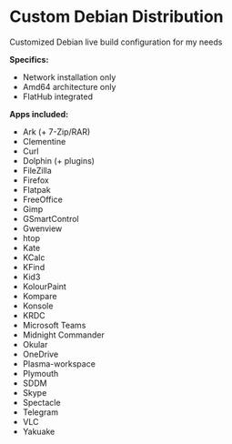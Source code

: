 # Custom Debian Distribution

Customized Debian live build configuration for my needs

**Specifics:**
* Network installation only
* Amd64 architecture only
* FlatHub integrated

**Apps included:**
* Ark (+ 7-Zip/RAR)
* Clementine
* Curl
* Dolphin (+ plugins)
* FileZilla
* Firefox
* Flatpak
* FreeOffice
* Gimp
* GSmartControl
* Gwenview
* htop
* Kate
* KCalc
* KFind
* Kid3
* KolourPaint
* Kompare
* Konsole
* KRDC
* Microsoft Teams
* Midnight Commander
* Okular
* OneDrive
* Plasma-workspace
* Plymouth
* SDDM
* Skype
* Spectacle
* Telegram
* VLC
* Yakuake
